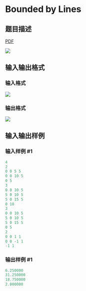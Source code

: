 # Bounded by Lines

## 题目描述

[problemUrl]: https://uva.onlinejudge.org/index.php?option=com_onlinejudge&Itemid=8&category=117&page=show_problem&problem=2856

[PDF](https://uva.onlinejudge.org/external/117/p11756.pdf)

![](https://cdn.luogu.com.cn/upload/vjudge_pic/UVA11756/92a93d6f04e7081d0d5b867ba854a466e5e9cce5.png)

## 输入输出格式

### 输入格式

![](https://cdn.luogu.com.cn/upload/vjudge_pic/UVA11756/0a26954dafa6b25bd6a2db71418b2af35ac4cbe9.png)

### 输出格式

![](https://cdn.luogu.com.cn/upload/vjudge_pic/UVA11756/c0cbc87bd1010aa3d92093a2cfcb7b2a889cd5c0.png)

## 输入输出样例

### 输入样例 #1

```cpp
4
2
0 0 5 5
0 0 10 5
0 5
3
0 0 10 5
5 0 10 5
5 0 15 5
0 10
3
0 0 10 5
5 0 10 5
5 0 15 5
0 5
2
0 0 1 1
0 0 -1 1
-1 1
```


### 输出样例 #1

```cpp
6.250000
31.250000
18.750000
2.000000
```


